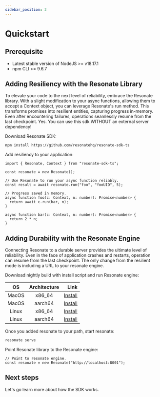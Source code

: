 ```yaml
---
sidebar_position: 2
---
```


# Quickstart

## Prerequisite

- Latest stable version of NodeJS >= v18.17.1
- npm CLI >= 9.6.7

## Adding Resiliency with the Resonate Library

To elevate your code to the next level of reliability, embrace the Resonate library. With a slight modification to your async functions, allowing them to accept a Context object, you can leverage Resonate's run method. This transforms promises into resilient entities, capturing progress in-memory. Even after encountering failures, operations seamlessly resume from the last checkpoint. Yes. You can use this sdk WITHOUT an external server dependency!

Download Resonate SDK:

```bash
npm install https://github.com/resonatehq/resonate-sdk-ts
```

Add resiliency to your application:

```tsx title="src/resilient-promises.tsx"
import { Resonate, Context } from "resonate-sdk-ts";

const resonate = new Resonate();

// Use Resonate to run your async function reliably.
const result = await resonate.run("foo", "fooUID", 5);

// Progress saved in memory.
async function foo(c: Context, n: number): Promise<number> {
  return await c.run(bar, n);
}

async function bar(c: Context, n: number): Promise<number> {
  return 2 * n;
}
```

## Adding Durability with the Resonate Engine

Connecting Resonate to a durable server provides the ultimate level of reliability. Even in the face of application crashes and restarts, operation can resume from the last checkpoint. The only change from the resilient mode is including a URL to your resonate engine.

Download nightly build with install script and run Resonate engine:

|  OS   | Architecture |                                                                               Link |
| :---: | :----------: | ---------------------------------------------------------------------------------: |
| MacOS |    x86_64    |  [Install](https://storage.googleapis.com/resonate-release/darwin-x86_64/resonate) |
| MacOS |   aarch64    | [Install](https://storage.googleapis.com/resonate-release/darwin-aarch64/resonate) |
| Linux |    x86_64    |   [Install](https://storage.googleapis.com/resonate-release/linux-x86_64/resonate) |
| Linux |   aarch64    |  [Install](https://storage.googleapis.com/resonate-release/linux-aarch64/resonate) |

Once you added resonate to your path, start resonate:

```bash
resonate serve
```

Point Resonate library to the Resonate engine:

```tsx title="src/durable-promises.tsx"
// Point to resonate engine.
const resonate = new Resonate("http://localhost:8001");
```

## Next steps

Let's go learn more about how the SDK works.
